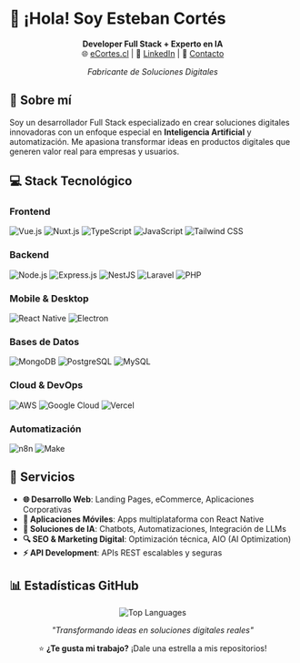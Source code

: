 # 👋 ¡Hola! Soy Esteban Cortés

<div align="center">

**Developer Full Stack + Experto en IA**  
🌐 [eCortes.cl](https://ecortes.cl) | 💼 [LinkedIn](https://linkedin.com/in/ecortescl) | 📧 [Contacto](mailto:hola@ecortes.cl)

_Fabricante de Soluciones Digitales_

</div>

## 🚀 Sobre mí

Soy un desarrollador Full Stack especializado en crear soluciones digitales innovadoras con un enfoque especial en **Inteligencia Artificial** y automatización. Me apasiona transformar ideas en productos digitales que generen valor real para empresas y usuarios.

## 💻 Stack Tecnológico

### **Frontend**

![Vue.js](https://img.shields.io/badge/Vue.js-4FC08D?style=flat-square&logo=vue.js&logoColor=white)
![Nuxt.js](https://img.shields.io/badge/Nuxt.js-00DC82?style=flat-square&logo=nuxt.js&logoColor=white)
![TypeScript](https://img.shields.io/badge/TypeScript-3178C6?style=flat-square&logo=typescript&logoColor=white)
![JavaScript](https://img.shields.io/badge/JavaScript-F7DF1E?style=flat-square&logo=javascript&logoColor=black)
![Tailwind CSS](https://img.shields.io/badge/Tailwind_CSS-38B2AC?style=flat-square&logo=tailwind-css&logoColor=white)

### **Backend**

![Node.js](https://img.shields.io/badge/Node.js-339933?style=flat-square&logo=node.js&logoColor=white)
![Express.js](https://img.shields.io/badge/Express.js-000000?style=flat-square&logo=express&logoColor=white)
![NestJS](https://img.shields.io/badge/NestJS-E0234E?style=flat-square&logo=nestjs&logoColor=white)
![Laravel](https://img.shields.io/badge/Laravel-FF2D20?style=flat-square&logo=laravel&logoColor=white)
![PHP](https://img.shields.io/badge/PHP-777BB4?style=flat-square&logo=php&logoColor=white)

### **Mobile & Desktop**

![React Native](https://img.shields.io/badge/React_Native-61DAFB?style=flat-square&logo=react&logoColor=black)
![Electron](https://img.shields.io/badge/Electron-47848F?style=flat-square&logo=electron&logoColor=white)

### **Bases de Datos**

![MongoDB](https://img.shields.io/badge/MongoDB-47A248?style=flat-square&logo=mongodb&logoColor=white)
![PostgreSQL](https://img.shields.io/badge/PostgreSQL-336791?style=flat-square&logo=postgresql&logoColor=white)
![MySQL](https://img.shields.io/badge/MySQL-4479A1?style=flat-square&logo=mysql&logoColor=white)

### **Cloud & DevOps**

![AWS](https://img.shields.io/badge/AWS-FF9900?style=flat-square&logo=amazon-aws&logoColor=white)
![Google Cloud](https://img.shields.io/badge/Google_Cloud-4285F4?style=flat-square&logo=google-cloud&logoColor=white)
![Vercel](https://img.shields.io/badge/Vercel-000000?style=flat-square&logo=vercel&logoColor=white)

### **Automatización**

![n8n](https://img.shields.io/badge/n8n-EA4B71?style=flat-square&logo=n8n&logoColor=white)
![Make](https://img.shields.io/badge/Make-6E4AEB?style=flat-square&logo=make&logoColor=white)

## 🎯 Servicios

- **🌐 Desarrollo Web**: Landing Pages, eCommerce, Aplicaciones Corporativas
- **📱 Aplicaciones Móviles**: Apps multiplataforma con React Native
- **🤖 Soluciones de IA**: Chatbots, Automatizaciones, Integración de LLMs
- **🔍 SEO & Marketing Digital**: Optimización técnica, AIO (AI Optimization)
- **⚡ API Development**: APIs REST escalables y seguras

## 📊 Estadísticas GitHub

<div align="center">


![Top Languages](https://github-readme-stats.vercel.app/api/top-langs/?username=ecortescl&layout=compact&theme=dark&hide_border=true&bg_color=0D1117)

</div>

<div align="center">

_"Transformando ideas en soluciones digitales reales"_

⭐ **¿Te gusta mi trabajo?** ¡Dale una estrella a mis repositorios!

</div>
